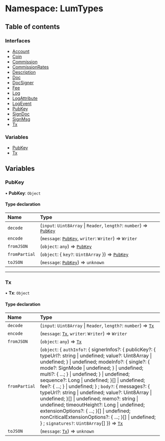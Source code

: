 # Namespace: LumTypes

## Table of contents

### Interfaces

- [Account](../interfaces/LumTypes.Account.md)
- [Coin](../interfaces/LumTypes.Coin.md)
- [Commission](../interfaces/LumTypes.Commission.md)
- [CommissionRates](../interfaces/LumTypes.CommissionRates.md)
- [Description](../interfaces/LumTypes.Description.md)
- [Doc](../interfaces/LumTypes.Doc.md)
- [DocSigner](../interfaces/LumTypes.DocSigner.md)
- [Fee](../interfaces/LumTypes.Fee.md)
- [Log](../interfaces/LumTypes.Log.md)
- [LogAttribute](../interfaces/LumTypes.LogAttribute.md)
- [LogEvent](../interfaces/LumTypes.LogEvent.md)
- [PubKey](../interfaces/LumTypes.PubKey.md)
- [SignDoc](../interfaces/LumTypes.SignDoc.md)
- [SignMsg](../interfaces/LumTypes.SignMsg.md)
- [Tx](../interfaces/LumTypes.Tx.md)

### Variables

- [PubKey](LumTypes.md#pubkey)
- [Tx](LumTypes.md#tx)

## Variables

### PubKey

• **PubKey**: `Object`

#### Type declaration

| Name | Type |
| :------ | :------ |
| `decode` | (`input`: `Uint8Array` \| `Reader`, `length?`: `number`) => [`PubKey`](LumTypes.md#pubkey) |
| `encode` | (`message`: [`PubKey`](LumTypes.md#pubkey), `writer`: `Writer`) => `Writer` |
| `fromJSON` | (`object`: `any`) => [`PubKey`](LumTypes.md#pubkey) |
| `fromPartial` | (`object`: { `key?`: `Uint8Array`  }) => [`PubKey`](LumTypes.md#pubkey) |
| `toJSON` | (`message`: [`PubKey`](LumTypes.md#pubkey)) => `unknown` |

___

### Tx

• **Tx**: `Object`

#### Type declaration

| Name | Type |
| :------ | :------ |
| `decode` | (`input`: `Uint8Array` \| `Reader`, `length?`: `number`) => [`Tx`](LumTypes.md#tx) |
| `encode` | (`message`: [`Tx`](LumTypes.md#tx), `writer`: `Writer`) => `Writer` |
| `fromJSON` | (`object`: `any`) => [`Tx`](LumTypes.md#tx) |
| `fromPartial` | (`object`: { `authInfo?`: { signerInfos?: { publicKey?: { typeUrl?: string \| undefined; value?: Uint8Array \| undefined; } \| undefined; modeInfo?: { single?: { mode?: SignMode \| undefined; } \| undefined; multi?: { ...; } \| undefined; } \| undefined; sequence?: Long \| undefined; }[] \| undefined; fee?: { ...; } \| undefined; } ; `body?`: { messages?: { typeUrl?: string \| undefined; value?: Uint8Array \| undefined; }[] \| undefined; memo?: string \| undefined; timeoutHeight?: Long \| undefined; extensionOptions?: { ...; }[] \| undefined; nonCriticalExtensionOptions?: { ...; }[] \| undefined; } ; `signatures?`: `Uint8Array`[]  }) => [`Tx`](LumTypes.md#tx) |
| `toJSON` | (`message`: [`Tx`](LumTypes.md#tx)) => `unknown` |
